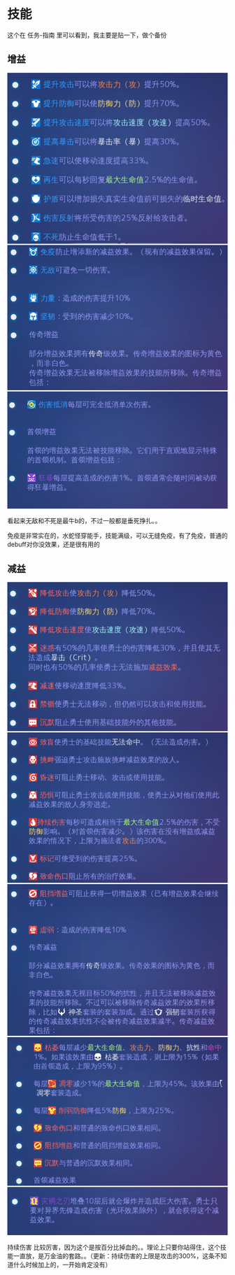 # 技能

这个在 任务-指南 里可以看到，我主要是贴一下，做个备份

## 增益

![](../.gitbook/assets/good_1.jpg) ![](../.gitbook/assets/good_2.jpg) ![](../.gitbook/assets/good_3.jpg)

看起来无敌和不死是最牛b的，不过一般都是垂死挣扎。。

免疫是非常实在的，水蛇怪穿能手，技能满级，可以无缝免疫，有了免疫，普通的debuff对你没效果，还是很有用的

## 减益

![](../.gitbook/assets/bad_1.jpg) ![](../.gitbook/assets/bad_2.jpg) ![](../.gitbook/assets/bad_3.jpg) ![](../.gitbook/assets/bad_4.jpg) ![](../.gitbook/assets/bad_5.jpg)

持续伤害 比较厉害，因为这个是按百分比掉血的。。理论上只要你站得住，这个技能一直放，是万金油的套路。。（更新：持续伤害的上限是攻击的300%，这条不知道什么时候加上的，一开始肯定没有）

